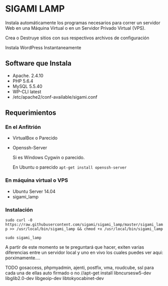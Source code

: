 # SIGAMI LAMP
Instala automáticamente los programas necesarios para correr un servidor Web en una Máquina Virtual o en un Servidor Privado Virtual (VPS).

Crea o Destruye sitios con sus respectivos archivos de configuración

Instala WordPress Instantaneamente
## Software que Instala
- Apache. 2.4.10  
- PHP 5.6.4
- MySQL 5.5.40
- WP-CLI latest
- /etc/apache2/conf-available/sigami.conf

## Requerimientos
### En el Anfitrión
* VirtualBox o Parecido
* Openssh-Server

     Si es Windows Cygwin o parecido. 
     
     En Ubuntu o parecido `apt-get install openssh-server`

### En máquina virtual o VPS
* Ubuntu Server 14.04
* sigami_lamp

### Instalación
`sudo curl -0 https://raw.githubusercontent.com/sigami/sigami_lamp/master/sigami_lamp >> /usr/local/bin/sigami_lamp && chmod +x /usr/local/bin/sigami_lamp`

`sudo sigami_lamp`

A partir de este momento se te preguntará que hacer, exiten varias diferencias entre un servidor local y uno en vivo los cuales puedes ver aqui: porximamente....

TODO
gosaccess, phpmyadmin, ajenti, postfix, vma, roudcube, ssl para cada una de ellas auto firmado o no
//apt-get install libncursesw5-dev libglib2.0-dev libgeoip-dev libtokyocabinet-dev

